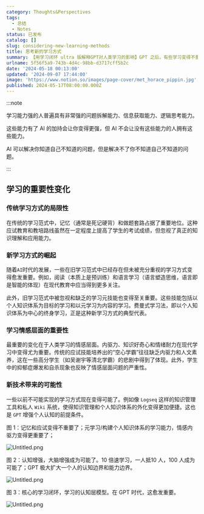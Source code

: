 ```yaml
---
category: Thoughts&Perspectives
tags:
  - 总结
  - Notes
status: 已发布
catalog: []
slug: considering-new-learning-methods
title: 思考新的学习方式
summary: 【用学习闭环 ultra 版解释GPT对人类学习的影响】GPT 之后，有些学习变得不重要了，有些学习变得更重要了，有些学习从不可能变成可能了。
urlname: 5f56f5a9-743b-4d4c-98bb-d3717cff5b2c
date: '2024-05-18 00:13:00'
updated: '2024-09-07 17:44:00'
image: 'https://www.notion.so/images/page-cover/met_horace_pippin.jpg'
published: 2024-05-17T08:00:00.000Z
---
```


:::note


学习能力强的人普遍具有非常强的问题拆解能力、信息获取能力、逻辑思考能力。


这些能力有了 AI 的加持会让你变得更强，但 AI 不会让没有这些能力的人拥有这些能力。


AI 可以解决你知道自己不知道的问题，但是解决不了你不知道自己不知道的问题。


:::


## 学习的重要性变化


### 传统学习方式的局限性


在传统的学习范式中，记忆（通常是死记硬背）和做题套路占据了重要地位。这种应试教育和教培路线虽然在一定程度上提高了学生的考试成绩，但忽视了真正的知识理解和应用能力。


### 新学习方式的崛起


随着`AI`时代的发展，一些在旧学习范式中已经存在但未被充分重视的学习方式变得愈发重要。例如，阅读（本质上是预训练）和语言学习（语言塑造思维，语言即是智能的体现）在现代教育中应当得到更多关注。


此外，旧学习范式中被忽视和缺乏的学习元技能也变得至关重要。这些技能包括以个人知识体系为目标的学习和以元学习为内容的学习。费曼式学习法，即以个人知识体系为中心的终身学习，正是这种新学习方式的典型代表。


### 学习情感层面的重要性


最重要的变化在于人类学习的情感层面。内驱力、知识好奇心和情绪耐力在现代学习中变得尤为重要。传统的应试技能培养出的“空心学霸”往往缺乏内驱力和人文素养，这在一些高分学生（如吴谢宇等清北学霸）的悲剧中得到了体现。此外，学生中的抑郁症爆发和自杀现象也反映了情感层面问题的严重性。


### 新技术带来的可能性


一些以前不可能实现的学习方式现在变得可能了。例如像 `Logseq` 这样的知识管理工具和私人 `Wiki` 系统，使得知识管理和个人知识体系的外化变得更加便捷。这也是 `GPT` 增强个人认知的前提条件。


图 1：记忆和应试变得不重要了；元学习/构建个人知识体系的学习能力，情感内驱力变得更重要了；


![Untitled.png](https://prod-files-secure.s3.us-west-2.amazonaws.com/5d24fe63-e567-4804-86f9-9fdc62e13082/a8319b77-00b3-43d9-9f99-e58187f20cfe/Untitled.png?X-Amz-Algorithm=AWS4-HMAC-SHA256&X-Amz-Content-Sha256=UNSIGNED-PAYLOAD&X-Amz-Credential=ASIAZI2LB466S7HUKSGP%2F20250212%2Fus-west-2%2Fs3%2Faws4_request&X-Amz-Date=20250212T213232Z&X-Amz-Expires=3600&X-Amz-Security-Token=IQoJb3JpZ2luX2VjEN3%2F%2F%2F%2F%2F%2F%2F%2F%2F%2FwEaCXVzLXdlc3QtMiJGMEQCID5RZTFlye3wbhSTUJKnei%2Fx%2FBx8dBxipDzJkF%2Bjx3NnAiAGLoQwV4o8jeZjHE68KVTUgYVXDE7LOmFV6ZpS6IRWVSqIBAj2%2F%2F%2F%2F%2F%2F%2F%2F%2F%2F8BEAAaDDYzNzQyMzE4MzgwNSIM2%2FMKWnaAVkS7ZKyhKtwDdj4Iof6JtRkL3LAszwfVRNYASRW84tYAmpuo%2BwhfYRd6W1HMbyqb18K6nszwUeYTQJ5fuCjGz42GE3AJwLl0bHFKPPQhO%2F3wjW7GO9EvAR2ENKDa3lAieosgg%2BM8vk79Zo%2BweQEgqnQv8VuBZxGAJcSRAGVJIYxSneJikx3UtcdRRor9IxxfTbeh2WV7t8PxMcopk0HDnle7mxESoC94fZaBujctNzLum2wDCRWeiwEcggRsqaXH7YhuFCO1n1KvDgtiQ1G9V7LyzcL0K1eTr%2BZySKTNdwMEhMaE5Xk20ZW41KDUXsrTs7eFSSsNIC%2F40SJj3foVurEmCBj%2FVLreRy%2BicOx8G3mad3Zpuxfd64bv8s9GYnnaZLzg4duhbnqq%2BbkUowPI4y%2FD8dOih5%2F5GuYqCSjqrTtRUJ3nPGcdKJBjxEZEHAwKoi3jKOqpzrLA6ylq3BTW3F6gBwTEj6FaCaHc4RhNLcRWvmckuk4j8RoN552WH4c3DAGhAzndHQIqvR1rjCJ8g7OMXgaYLtwzmpwvwd7lupO0jWEIwfYI4qt0Xh3o%2FXgnav49Z3TB8ZBXaEn3VL%2Bam0YvNaVVauC1jWEJfH2KPToAOZrESwJPEiTyjz3vPVd6T%2F5xeE4w%2BYu0vQY6pgGfqadUPka%2F%2F08v%2FlJJJbkgjtkfIayohepe92MrS%2FKqjUlv1Y5G0wdwcgWUII06McSpBHhvO2G0EvdibsRYREN2QS%2Fs6zVGYpGXgjY1tuZrkcHUR1diOJfveCFfFUgVvIFyO%2BFh3w7sy7f1ClmixYKIvhCEEvV9bqKZAMMwdSzX705cA0zliTvWSXy4HZw%2BRXGaY38m%2FgpVRqW6NzR%2Fg4%2FLchSneQND&X-Amz-Signature=0eed88140651f0f6bb9683df7983930631f2292541670601e5c4532fc0dc8c72&X-Amz-SignedHeaders=host&x-id=GetObject)


图 2：认知增强，大脑增强成为可能了。10 倍速学习，一人抵10 人，100 人成为可能了；GPT 极大扩大一个人的认知边界和能力边界。


![Untitled.png](https://prod-files-secure.s3.us-west-2.amazonaws.com/5d24fe63-e567-4804-86f9-9fdc62e13082/e195b372-4d2b-479c-9e75-1be4e2c1412e/Untitled.png?X-Amz-Algorithm=AWS4-HMAC-SHA256&X-Amz-Content-Sha256=UNSIGNED-PAYLOAD&X-Amz-Credential=ASIAZI2LB466S7HUKSGP%2F20250212%2Fus-west-2%2Fs3%2Faws4_request&X-Amz-Date=20250212T213232Z&X-Amz-Expires=3600&X-Amz-Security-Token=IQoJb3JpZ2luX2VjEN3%2F%2F%2F%2F%2F%2F%2F%2F%2F%2FwEaCXVzLXdlc3QtMiJGMEQCID5RZTFlye3wbhSTUJKnei%2Fx%2FBx8dBxipDzJkF%2Bjx3NnAiAGLoQwV4o8jeZjHE68KVTUgYVXDE7LOmFV6ZpS6IRWVSqIBAj2%2F%2F%2F%2F%2F%2F%2F%2F%2F%2F8BEAAaDDYzNzQyMzE4MzgwNSIM2%2FMKWnaAVkS7ZKyhKtwDdj4Iof6JtRkL3LAszwfVRNYASRW84tYAmpuo%2BwhfYRd6W1HMbyqb18K6nszwUeYTQJ5fuCjGz42GE3AJwLl0bHFKPPQhO%2F3wjW7GO9EvAR2ENKDa3lAieosgg%2BM8vk79Zo%2BweQEgqnQv8VuBZxGAJcSRAGVJIYxSneJikx3UtcdRRor9IxxfTbeh2WV7t8PxMcopk0HDnle7mxESoC94fZaBujctNzLum2wDCRWeiwEcggRsqaXH7YhuFCO1n1KvDgtiQ1G9V7LyzcL0K1eTr%2BZySKTNdwMEhMaE5Xk20ZW41KDUXsrTs7eFSSsNIC%2F40SJj3foVurEmCBj%2FVLreRy%2BicOx8G3mad3Zpuxfd64bv8s9GYnnaZLzg4duhbnqq%2BbkUowPI4y%2FD8dOih5%2F5GuYqCSjqrTtRUJ3nPGcdKJBjxEZEHAwKoi3jKOqpzrLA6ylq3BTW3F6gBwTEj6FaCaHc4RhNLcRWvmckuk4j8RoN552WH4c3DAGhAzndHQIqvR1rjCJ8g7OMXgaYLtwzmpwvwd7lupO0jWEIwfYI4qt0Xh3o%2FXgnav49Z3TB8ZBXaEn3VL%2Bam0YvNaVVauC1jWEJfH2KPToAOZrESwJPEiTyjz3vPVd6T%2F5xeE4w%2BYu0vQY6pgGfqadUPka%2F%2F08v%2FlJJJbkgjtkfIayohepe92MrS%2FKqjUlv1Y5G0wdwcgWUII06McSpBHhvO2G0EvdibsRYREN2QS%2Fs6zVGYpGXgjY1tuZrkcHUR1diOJfveCFfFUgVvIFyO%2BFh3w7sy7f1ClmixYKIvhCEEvV9bqKZAMMwdSzX705cA0zliTvWSXy4HZw%2BRXGaY38m%2FgpVRqW6NzR%2Fg4%2FLchSneQND&X-Amz-Signature=309506ec46e9d6b9b0ec3c2e34f6876cd30ceaad0e90c7f0f8ea2239d86fc779&X-Amz-SignedHeaders=host&x-id=GetObject)


图 3：核心的学习闭环，学习的认知层模型。在 GPT 时代，这愈发重要。


![Untitled.png](https://prod-files-secure.s3.us-west-2.amazonaws.com/5d24fe63-e567-4804-86f9-9fdc62e13082/57f2a38d-97b9-407e-baa1-8fecb8348e87/Untitled.png?X-Amz-Algorithm=AWS4-HMAC-SHA256&X-Amz-Content-Sha256=UNSIGNED-PAYLOAD&X-Amz-Credential=ASIAZI2LB466S7HUKSGP%2F20250212%2Fus-west-2%2Fs3%2Faws4_request&X-Amz-Date=20250212T213232Z&X-Amz-Expires=3600&X-Amz-Security-Token=IQoJb3JpZ2luX2VjEN3%2F%2F%2F%2F%2F%2F%2F%2F%2F%2FwEaCXVzLXdlc3QtMiJGMEQCID5RZTFlye3wbhSTUJKnei%2Fx%2FBx8dBxipDzJkF%2Bjx3NnAiAGLoQwV4o8jeZjHE68KVTUgYVXDE7LOmFV6ZpS6IRWVSqIBAj2%2F%2F%2F%2F%2F%2F%2F%2F%2F%2F8BEAAaDDYzNzQyMzE4MzgwNSIM2%2FMKWnaAVkS7ZKyhKtwDdj4Iof6JtRkL3LAszwfVRNYASRW84tYAmpuo%2BwhfYRd6W1HMbyqb18K6nszwUeYTQJ5fuCjGz42GE3AJwLl0bHFKPPQhO%2F3wjW7GO9EvAR2ENKDa3lAieosgg%2BM8vk79Zo%2BweQEgqnQv8VuBZxGAJcSRAGVJIYxSneJikx3UtcdRRor9IxxfTbeh2WV7t8PxMcopk0HDnle7mxESoC94fZaBujctNzLum2wDCRWeiwEcggRsqaXH7YhuFCO1n1KvDgtiQ1G9V7LyzcL0K1eTr%2BZySKTNdwMEhMaE5Xk20ZW41KDUXsrTs7eFSSsNIC%2F40SJj3foVurEmCBj%2FVLreRy%2BicOx8G3mad3Zpuxfd64bv8s9GYnnaZLzg4duhbnqq%2BbkUowPI4y%2FD8dOih5%2F5GuYqCSjqrTtRUJ3nPGcdKJBjxEZEHAwKoi3jKOqpzrLA6ylq3BTW3F6gBwTEj6FaCaHc4RhNLcRWvmckuk4j8RoN552WH4c3DAGhAzndHQIqvR1rjCJ8g7OMXgaYLtwzmpwvwd7lupO0jWEIwfYI4qt0Xh3o%2FXgnav49Z3TB8ZBXaEn3VL%2Bam0YvNaVVauC1jWEJfH2KPToAOZrESwJPEiTyjz3vPVd6T%2F5xeE4w%2BYu0vQY6pgGfqadUPka%2F%2F08v%2FlJJJbkgjtkfIayohepe92MrS%2FKqjUlv1Y5G0wdwcgWUII06McSpBHhvO2G0EvdibsRYREN2QS%2Fs6zVGYpGXgjY1tuZrkcHUR1diOJfveCFfFUgVvIFyO%2BFh3w7sy7f1ClmixYKIvhCEEvV9bqKZAMMwdSzX705cA0zliTvWSXy4HZw%2BRXGaY38m%2FgpVRqW6NzR%2Fg4%2FLchSneQND&X-Amz-Signature=ef2bb63acc9dce423b747aa2cf69c9c3379d056bca48ae9968d3551db96d0af7&X-Amz-SignedHeaders=host&x-id=GetObject)

